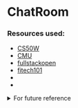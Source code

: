 # ChatRoom

### Resources used:
- [CS50W](https://learning.edx.org/course/course-v1:HarvardX+CS50W+Web/home)
- [CMU](https://file.notion.so/f/f/0855ca39-71e7-4183-bb25-b775bd62b98b/76da98c6-7786-48ad-ac5a-0561826f154a/_009.1_Week_1_Deliverables.pdf?table=block&id=1d1dd0da-7bbe-802a-935f-cb9af0041e1a&spaceId=0855ca39-71e7-4183-bb25-b775bd62b98b&expirationTimestamp=1749945600000&signature=WkueZv6dKuMOOJhZZYXGShJx-I_jzlLM6deIO3LCSlY&downloadName=%5B_009.1_%5DWeek+1+Deliverables.pdf)
- [fullstackopen](https://fullstackopen.com/en/)
- [fitech101](https://fitech101.aalto.fi/web-software-development/)
- []()
- []()


<details>
<summary>For future reference</summary>

- https://www.youtube.com/watch?v=GdYVTWujYD8
</details>
